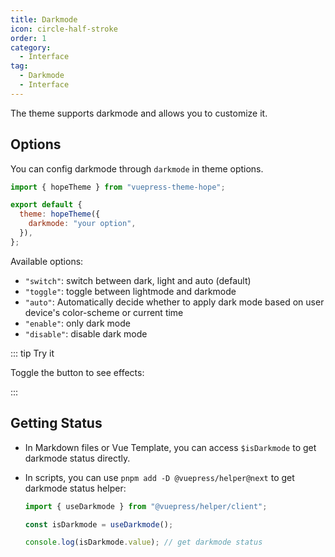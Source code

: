 ```yaml
---
title: Darkmode
icon: circle-half-stroke
order: 1
category:
  - Interface
tag:
  - Darkmode
  - Interface
---
```


The theme supports darkmode and allows you to customize it.

<!-- more -->

## Options

You can config darkmode through `darkmode` in theme options.

```js {5} title=".vuepress/config.js"
import { hopeTheme } from "vuepress-theme-hope";

export default {
  theme: hopeTheme({
    darkmode: "your option",
  }),
};
```

Available options:

- `"switch"`: switch between dark, light and auto (default)
- `"toggle"`: toggle between lightmode and darkmode
- `"auto"`: Automatically decide whether to apply dark mode based on user device's color-scheme or current time
- `"enable"`: only dark mode
- `"disable"`: disable dark mode

::: tip Try it

Toggle the button to see effects: <ColorModeSwitch />

:::

## Getting Status

- In Markdown files or Vue Template, you can access `$isDarkmode` to get darkmode status directly.

- In scripts, you can use `pnpm add -D @vuepress/helper@next` to get darkmode status helper:


  ```ts
  import { useDarkmode } from "@vuepress/helper/client";

  const isDarkmode = useDarkmode();

  console.log(isDarkmode.value); // get darkmode status
  ```

<script setup lang="ts">
import ColorModeSwitch from "@theme-hope/modules/outlook/components/ColorModeSwitch"
</script>

